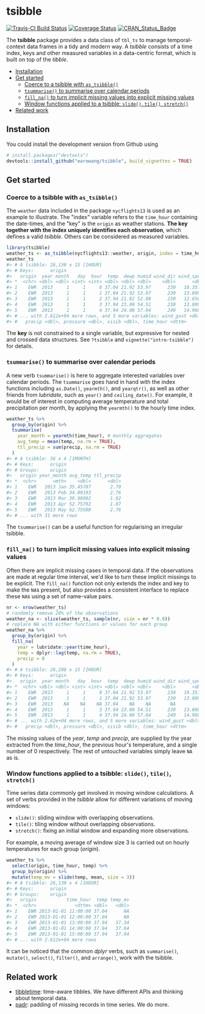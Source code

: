
# tsibble

[![Travis-CI Build Status](https://travis-ci.org/earowang/tsibble.svg?branch=master)](https://travis-ci.org/earowang/tsibble)
[![Coverage Status](https://img.shields.io/codecov/c/github/earowang/tsibble/master.svg)](https://codecov.io/github/earowang/tsibble?branch=master)
[![CRAN_Status_Badge](http://www.r-pkg.org/badges/version/tsibble)](https://cran.r-project.org/package=tsibble)

The **tsibble** package provides a data class of `tbl_ts` to manage temporal-context data frames in a tidy and modern way. A *tsibble* consists of a time index, keys and other measured variables in a data-centric format, which is built on top of the *tibble*.

-   [Installation](#installation)
-   [Get started](#get-started)
    -   [Coerce to a tsibble with `as_tsibble()`](#coerce-to-a-tsibble-with-as_tsibble)
    -   [`tsummarise()` to summarise over calendar periods](#tsummarise-to-summarise-over-calendar-periods)
    -   [`fill_na()` to turn implicit missing values into explicit missing values](#fill_na-to-turn-implicit-missing-values-into-explicit-missing-values)
    -   [Window functions applied to a tsibble: `slide()`, `tile()`, `stretch()`](#window-functions-applied-to-a-tsibble-slide-tile-stretch)
-   [Related work](#related-work)

<!-- README.md is generated from README.Rmd. Please edit that file -->
Installation
------------

You could install the development version from Github using

``` r
# install.packages("devtools")
devtools::install_github("earowang/tsibble", build_vignettes = TRUE)
```

Get started
-----------

### Coerce to a tsibble with `as_tsibble()`

The `weather` data included in the package `nycflights13` is used as an example to illustrate. The "index" variable refers to the `time_hour` containing the date-times, and the "key" is the `origin` as weather stations. **The key together with the index uniquely identifies each observation**, which defines a valid *tsibble*. Others can be considered as measured variables.

``` r
library(tsibble)
weather_ts <- as_tsibble(nycflights13::weather, origin, index = time_hour)
weather_ts
#> # A tsibble: 26,130 x 15 [1HOUR]
#> # Keys:      origin
#>   origin  year month   day  hour  temp  dewp humid wind_dir wind_speed
#> *  <chr> <dbl> <dbl> <int> <int> <dbl> <dbl> <dbl>    <dbl>      <dbl>
#> 1    EWR  2013     1     1     0 37.04 21.92 53.97      230   10.35702
#> 2    EWR  2013     1     1     1 37.04 21.92 53.97      230   13.80936
#> 3    EWR  2013     1     1     2 37.94 21.92 52.09      230   12.65858
#> 4    EWR  2013     1     1     3 37.94 23.00 54.51      230   13.80936
#> 5    EWR  2013     1     1     4 37.94 24.08 57.04      240   14.96014
#> # ... with 2.612e+04 more rows, and 5 more variables: wind_gust <dbl>,
#> #   precip <dbl>, pressure <dbl>, visib <dbl>, time_hour <dttm>
```

The **key** is not constrained to a single variable, but expressive for nested and crossed data structures. See `?tsibble` and `vignette("intro-tsibble")` for details.

### `tsummarise()` to summarise over calendar periods

A new verb `tsummarise()` is here to aggregate interested variables over calendar periods. The `tsummarise` goes hand in hand with the index functions including `as.Date()`, `yearmth()`, and `yearqtr()`, as well as other friends from *lubridate*, such as `year()` and `ceiling_date()`. For example, it would be of interest in computing average temperature and total precipitation per month, by applying the `yearmth()` to the hourly time index.

``` r
weather_ts %>%
  group_by(origin) %>%
  tsummarise(
    year_month = yearmth(time_hour), # monthly aggregates
    avg_temp = mean(temp, na.rm = TRUE),
    ttl_precip = sum(precip, na.rm = TRUE)
  )
#> # A tsibble: 36 x 4 [1MONTH]
#> # Keys:      origin
#> # Groups:    origin
#>   origin year_month avg_temp ttl_precip
#> *  <chr>      <mth>    <dbl>      <dbl>
#> 1    EWR   2013 Jan 35.45787       2.70
#> 2    EWR   2013 Feb 34.09193       2.76
#> 3    EWR   2013 Mar 39.98992       1.92
#> 4    EWR   2013 Apr 52.75792       1.07
#> 5    EWR   2013 May 62.75508       2.76
#> # ... with 31 more rows
```

The `tsummarise()` can be a useful function for regularising an irregular tsibble.

### `fill_na()` to turn implicit missing values into explicit missing values

Often there are implicit missing cases in temporal data. If the observations are made at regular time interval, we'd like to turn these implicit missings to be explicit. The `fill_na()` function not only extends the index and key to make the `NA`s present, but also provides a consistent interface to replace these `NA`s using a set of name-value pairs.

``` r
nr <- nrow(weather_ts)
# randomly remove 20% of the observations
weather_na <- slice(weather_ts, sample(nr, size = nr * 0.8))
# replace NA with either functions or values for each group
weather_na %>%
  group_by(origin) %>%
  fill_na(
    year = lubridate::year(time_hour),
    temp = dplyr::lag(temp, na.rm = TRUE),
    precip = 0
  )
#> # A tsibble: 26,208 x 15 [1HOUR]
#> # Keys:      origin
#>   origin  year month   day  hour  temp  dewp humid wind_dir wind_speed
#> *  <chr> <dbl> <dbl> <int> <int> <dbl> <dbl> <dbl>    <dbl>      <dbl>
#> 1    EWR  2013     1     1     0 37.04 21.92 53.97      230   10.35702
#> 2    EWR  2013     1     1     1 37.04 21.92 53.97      230   13.80936
#> 3    EWR  2013    NA    NA    NA 37.04    NA    NA       NA         NA
#> 4    EWR  2013     1     1     3 37.94 23.00 54.51      230   13.80936
#> 5    EWR  2013     1     1     4 37.94 24.08 57.04      240   14.96014
#> # ... with 2.62e+04 more rows, and 5 more variables: wind_gust <dbl>,
#> #   precip <dbl>, pressure <dbl>, visib <dbl>, time_hour <dttm>
```

The missing values of the *year*, *temp* and *precip*, are supplied by the year extracted from the *time\_hour*, the previous hour's temperature, and a single number of 0 respectively. The rest of untouched variables simply leave `NA` as is.

### Window functions applied to a tsibble: `slide()`, `tile()`, `stretch()`

Time series data commonly get involved in moving window calculations. A set of verbs provided in the *tsibble* allow for different variations of moving windows:

-   `slide()`: sliding window with overlapping observations.
-   `tile()`: tiling window without overlapping observations.
-   `stretch()`: fixing an initial window and expanding more observations.

For example, a moving average of window size 3 is carried out on hourly temperatures for each group (*origin*).

``` r
weather_ts %>% 
  select(origin, time_hour, temp) %>% 
  group_by(origin) %>% 
  mutate(temp_mv = slide(temp, mean, size = 3))
#> # A tsibble: 26,130 x 4 [1HOUR]
#> # Keys:      origin
#> # Groups:    origin
#>   origin           time_hour  temp temp_mv
#> *  <chr>              <dttm> <dbl>   <dbl>
#> 1    EWR 2013-01-01 11:00:00 37.04      NA
#> 2    EWR 2013-01-01 12:00:00 37.04      NA
#> 3    EWR 2013-01-01 13:00:00 37.94   37.34
#> 4    EWR 2013-01-01 14:00:00 37.94   37.64
#> 5    EWR 2013-01-01 15:00:00 37.94   37.94
#> # ... with 2.612e+04 more rows
```

It can be noticed that the common *dplyr* verbs, such as `summarise()`, `mutate()`, `select()`, `filter()`, and `arrange()`, work with the tsibble.

Related work
------------

-   [tibbletime](https://github.com/business-science/tibbletime): time-aware tibbles. We have different APIs and thinking about temporal data.
-   [padr](https://github.com/EdwinTh/padr): padding of missing records in time series. We do more.
